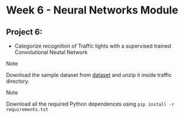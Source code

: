 # Week 6 - Neural Networks Module
## Project 6: 
- Categorize recognition of Traffic lights with a supervised trained Convolutional Neutal Network

>[!NOTE]
> Download the sample dataset from [dataset](https://cdn.cs50.net/ai/2023/x/projects/5/gtsrb.zip) 
> and unzip it inside traffic directory.

> [!NOTE]
> Download all the required Python dependences using `pip install -r requirements.txt`